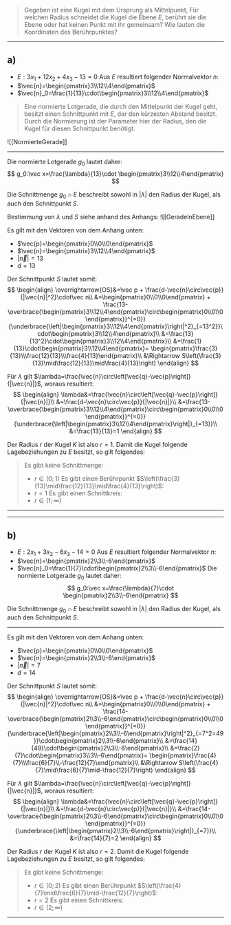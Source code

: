 > Gegeben ist eine Kugel mit dem Ursprung als Mittelpunkt, Für welchen Radius schneidet die Kugel die Ebene $E$, berührt sie die Ebene oder hat keinen Punkt mit ihr gemeinsam? Wie lauten die Koordinaten des Berührpunktes?

---
## a)
- $E:3x_1+12x_2+4x_3-13=0$
Aus $E$ resultiert folgender Normalvektor $n$:
- $\vec{n}=\begin{pmatrix}3\\12\\4\end{pmatrix}$
- $\vec{n}_0=\frac{1}{13}\cdot\begin{pmatrix}3\\12\\4\end{pmatrix}$
> Eine normierte Lotgerade, die durch den Mittelpunkt der Kugel geht, besitzt einen Schnittpunkt mit $E$, der den kürzesten Abstand besitzt. Durch die Normierung ist der Parameter hier der Radius, den die Kugel für diesen Schnittpunkt benötigt.

![[NormierteGerade]]

---
Die normierte Lotgerade $g_0$ lautet daher:
$$
g_0:\vec x=\frac{\lambda}{13}\cdot
	\begin{pmatrix}3\\12\\4\end{pmatrix}
$$

Die Schnittmenge $g_0\cap E$ beschreibt sowohl in $|\lambda|$ den Radius der Kugel, als auch den Schnittpunkt $S$.

Bestimmung von $\lambda$ und $S$ siehe anhand des Anhangs:
![[GeradeInEbene]]

Es gilt mit den Vektoren von dem Anhang unten:
- $\vec{p}=\begin{pmatrix}0\\0\\0\end{pmatrix}$
- $\vec{n}=\begin{pmatrix}3\\12\\4\end{pmatrix}$
- $|\vec{n}|=13$
- $d=13$

Der Schnittpunkt $S$ lautet somit:
$$
\begin{align}
	\overrightarrow{OS}&=\vec p +
		\frac{d-\vec{n}\circ\vec{p}}{|\vec{n}|^2}\cdot\vec n\\
	&=\begin{pmatrix}0\\0\\0\end{pmatrix} +
		\frac{13-\overbrace{\begin{pmatrix}3\\12\\4\end{pmatrix}\circ\begin{pmatrix}0\\0\\0\end{pmatrix}}^{=0}}{\underbrace{\left|\begin{pmatrix}3\\12\\4\end{pmatrix}\right|^2}_{=13^2}}\cdot\begin{pmatrix}3\\12\\4\end{pmatrix}\\
	&=\frac{13}{13^2}\cdot\begin{pmatrix}3\\12\\4\end{pmatrix}\\
	&=\frac{1}{13}\cdot\begin{pmatrix}3\\12\\4\end{pmatrix}=
		\begin{pmatrix}\frac{3}{13}\\\frac{12}{13}\\\frac{4}{13}\end{pmatrix}\\
	&\Rightarrow S\left(\frac{3}{13}\mid\frac{12}{13}\mid\frac{4}{13}\right)
\end{align}
$$

Für $\lambda$ gilt $\lambda=\frac{\vec{n}\circ\left[\vec{q}-\vec{p}\right]}{|\vec{n}|}$, woraus resultiert:
$$
\begin{align}
	\lambda&=\frac{\vec{n}\circ\left[\vec{q}-\vec{p}\right]}{|\vec{n}|}\\
	&=\frac{d-\vec{n}\circ\vec{p}}{|\vec{n}|}\\
	&=\frac{13-\overbrace{\begin{pmatrix}3\\12\\4\end{pmatrix}\circ\begin{pmatrix}0\\0\\0\end{pmatrix}}^{=0}}{\underbrace{\left|\begin{pmatrix}3\\12\\4\end{pmatrix}\right|}_{=13}}\\
	&=\frac{13}{13}=1
\end{align}
$$

Der Radius $r$ der Kugel $K$ ist also $r=1$. Damit die Kugel folgende Lagebeziehungen zu $E$ besitzt, so gilt folgendes:
> Es gibt keine Schnittmenge:
> - $r\in(0;1)$
> Es gibt einen Berührpunkt $S\left(\frac{3}{13}\mid\frac{12}{13}\mid\frac{4}{13}\right)$:
> - $r=1$
> Es gibt einen Schnittkreis:
> - $r\in(1;\infty)$

---
---
## b)
- $E:2x_1+3x_2-6x_3-14=0$
Aus $E$ resultiert folgender Normalvektor $n$:
- $\vec{n}=\begin{pmatrix}2\\3\\-6\end{pmatrix}$
- $\vec{n}_0=\frac{1}{7}\cdot\begin{pmatrix}2\\3\\-6\end{pmatrix}$
Die normierte Lotgerade $g_0$ lautet daher:
$$
g_0:\vec x=\frac{\lambda}{7}\cdot
	\begin{pmatrix}2\\3\\-6\end{pmatrix}
$$

Die Schnittmenge $g_0\cap E$ beschreibt sowohl in $|\lambda|$ den Radius der Kugel, als auch den Schnittpunkt $S$.

---
Es gilt mit den Vektoren von dem Anhang unten:
- $\vec{p}=\begin{pmatrix}0\\0\\0\end{pmatrix}$
- $\vec{n}=\begin{pmatrix}2\\3\\-6\end{pmatrix}$
- $|\vec{n}|=7$
- $d=14$

Der Schnittpunkt $S$ lautet somit:
$$
\begin{align}
	\overrightarrow{OS}&=\vec p +
		\frac{d-\vec{n}\circ\vec{p}}{|\vec{n}|^2}\cdot\vec n\\
	&=\begin{pmatrix}0\\0\\0\end{pmatrix} +
		\frac{14-\overbrace{\begin{pmatrix}2\\3\\-6\end{pmatrix}\circ\begin{pmatrix}0\\0\\0\end{pmatrix}}^{=0}}{\underbrace{\left|\begin{pmatrix}2\\3\\-6\end{pmatrix}\right|^2}_{=7^2=49}}\cdot\begin{pmatrix}2\\3\\-6\end{pmatrix}\\
	&=\frac{14}{49}\cdot\begin{pmatrix}2\\3\\-6\end{pmatrix}\\
	&=\frac{2}{7}\cdot\begin{pmatrix}3\\3\\-6\end{pmatrix}=
		\begin{pmatrix}\frac{4}{7}\\\frac{6}{7}\\-\frac{12}{7}\end{pmatrix}\\
	&\Rightarrow S\left(\frac{4}{7}\mid\frac{6}{7}\mid-\frac{12}{7}\right)
\end{align}
$$

Für $\lambda$ gilt $\lambda=\frac{\vec{n}\circ\left[\vec{q}-\vec{p}\right]}{|\vec{n}|}$, woraus resultiert:
$$
\begin{align}
	\lambda&=\frac{\vec{n}\circ\left[\vec{q}-\vec{p}\right]}{|\vec{n}|}\\
	&=\frac{d-\vec{n}\circ\vec{p}}{|\vec{n}|}\\
	&=\frac{14-\overbrace{\begin{pmatrix}2\\3\\-6\end{pmatrix}\circ\begin{pmatrix}0\\0\\0\end{pmatrix}}^{=0}}{\underbrace{\left|\begin{pmatrix}2\\3\\-6\end{pmatrix}\right|}_{=7}}\\
	&=\frac{14}{7}=2
\end{align}
$$

Der Radius $r$ der Kugel $K$ ist also $r=2$. Damit die Kugel folgende Lagebeziehungen zu $E$ besitzt, so gilt folgendes:
> Es gibt keine Schnittmenge:
> - $r\in(0;2)$
> Es gibt einen Berührpunkt $S\left(\frac{4}{7}\mid\frac{6}{7}\mid-\frac{12}{7}\right)$:
> - $r=2$
> Es gibt einen Schnittkreis:
> - $r\in(2;\infty)$

---